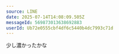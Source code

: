 ```yaml
---
source: LINE
date: 2025-07-14T14:08:09.505Z
messageId: 569873013638692883
userId: Ub72e0555cbf4df6c5440b4dc7993c71d
---
```


少し濃かったかな